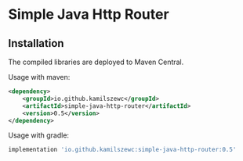 # Simple Java Http Router

## Installation

The compiled libraries are deployed to Maven Central.

Usage with maven:

```xml
<dependency>
    <groupId>io.github.kamilszewc</groupId>
    <artifactId>simple-java-http-router</artifactId>
    <version>0.5</version>
</dependency>
```

Usage with gradle:

```groovy
implementation 'io.github.kamilszewc:simple-java-http-router:0.5'
```



